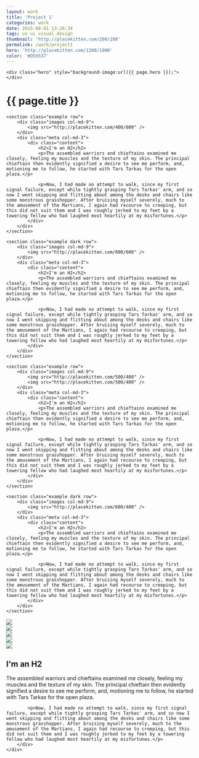 ```yaml
---
layout: work
title: 'Project 1'
categories: work
date: 2015-08-01 13:26:34
tags: ux ui visual_design
thumbnail: 'http://placekitten.com/200/200'
permalink: /work/project1
hero: 'http://placekitten.com/1200/1000' 
color: '#D59537'
---
```



<div class="container-fluid">

    <div class="hero" style="background-image:url({{ page.hero }});">
    </div>
    
  <!--  <h1 class="pagetitle" style="background:{{ page.color }};">{{ page.title }}</h1> -->
  <h1 class="pagetitle">{{ page.title }}</h1> 

    <section class="example row">
        <div class="images col-md-9">
            <img src="http://placekitten.com/400/800" />
        </div>
        <div class="meta col-md-3">
            <div class="content">
                <h2>I'm an H2</h2>
                <p>The assembled warriors and chieftains examined me closely, feeling my muscles and the texture of my skin. The principal chieftain then evidently signified a desire to see me perform, and, motioning me to follow, he started with Tars Tarkas for the open plaza.</p>

                <p>Now, I had made no attempt to walk, since my first signal failure, except while tightly grasping Tars Tarkas' arm, and so now I went skipping and flitting about among the desks and chairs like some monstrous grasshopper. After bruising myself severely, much to the amusement of the Martians, I again had recourse to creeping, but this did not suit them and I was roughly jerked to my feet by a towering fellow who had laughed most heartily at my misfortunes.</p>
            </div>
        </div>
    </section>
    
    <section class="example dark row">
        <div class="images col-md-9">
            <img src="http://placekitten.com/800/600" />
        </div>
        <div class="meta col-md-3">
            <div class="content">
                <h2>I'm an H2</h2>
                <p>The assembled warriors and chieftains examined me closely, feeling my muscles and the texture of my skin. The principal chieftain then evidently signified a desire to see me perform, and, motioning me to follow, he started with Tars Tarkas for the open plaza.</p>

                <p>Now, I had made no attempt to walk, since my first signal failure, except while tightly grasping Tars Tarkas' arm, and so now I went skipping and flitting about among the desks and chairs like some monstrous grasshopper. After bruising myself severely, much to the amusement of the Martians, I again had recourse to creeping, but this did not suit them and I was roughly jerked to my feet by a towering fellow who had laughed most heartily at my misfortunes.</p>
            </div>
        </div>
    </section>
    
    <section class="example row">
        <div class="images col-md-9">
            <img src="http://placekitten.com/500/400" />
            <img src="http://placekitten.com/500/400" />
        </div>
        <div class="meta col-md-3">
            <div class="content">
                <h2>I'm an H2</h2>
                <p>The assembled warriors and chieftains examined me closely, feeling my muscles and the texture of my skin. The principal chieftain then evidently signified a desire to see me perform, and, motioning me to follow, he started with Tars Tarkas for the open plaza.</p>

                <p>Now, I had made no attempt to walk, since my first signal failure, except while tightly grasping Tars Tarkas' arm, and so now I went skipping and flitting about among the desks and chairs like some monstrous grasshopper. After bruising myself severely, much to the amusement of the Martians, I again had recourse to creeping, but this did not suit them and I was roughly jerked to my feet by a towering fellow who had laughed most heartily at my misfortunes.</p>
            </div>
        </div>
    </section>    
    
    <section class="example dark row">
        <div class="images col-md-9">
            <img src="http://placekitten.com/600/400" />
        </div>
        <div class="meta col-md-3">
            <div class="content">
                <h2>I'm an H2</h2>
                <p>The assembled warriors and chieftains examined me closely, feeling my muscles and the texture of my skin. The principal chieftain then evidently signified a desire to see me perform, and, motioning me to follow, he started with Tars Tarkas for the open plaza.</p>

                <p>Now, I had made no attempt to walk, since my first signal failure, except while tightly grasping Tars Tarkas' arm, and so now I went skipping and flitting about among the desks and chairs like some monstrous grasshopper. After bruising myself severely, much to the amusement of the Martians, I again had recourse to creeping, but this did not suit them and I was roughly jerked to my feet by a towering fellow who had laughed most heartily at my misfortunes.</p>
            </div>
        </div>
    </section>    

<section class="example row">
    <div class="images slides col-md-9">
        <div><img src="http://placekitten.com/500/400" /></div>
        <div> <img src="http://placekitten.com/500/400" /></div>
        <div> <img src="http://placekitten.com/500/400" /></div>
        <div> <img src="http://placekitten.com/500/400" /></div>
        <div> <img src="http://placekitten.com/500/400" /></div>
    </div>
    <div class="meta col-md-3">
        <div class="content">
            <h2>I'm an H2</h2>
            <p>The assembled warriors and chieftains examined me closely, feeling my muscles and the texture of my skin. The principal chieftain then evidently signified a desire to see me perform, and, motioning me to follow, he started with Tars Tarkas for the open plaza.</p>

            <p>Now, I had made no attempt to walk, since my first signal failure, except while tightly grasping Tars Tarkas' arm, and so now I went skipping and flitting about among the desks and chairs like some monstrous grasshopper. After bruising myself severely, much to the amusement of the Martians, I again had recourse to creeping, but this did not suit them and I was roughly jerked to my feet by a towering fellow who had laughed most heartily at my misfortunes.</p>
        </div>
    </div>
</section>
    
</div>